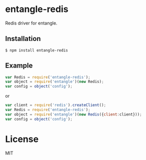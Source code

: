 
# entangle-redis

  Redis driver for entangle.

## Installation

```
$ npm install entangle-redis
```

## Example

```js
var Redis = require('entangle-redis');
var object = require('entangle')(new Redis);
var config = object('config');
```
or
```js
var client = require('redis').createClient();
var Redis = require('entangle-redis');
var object = require('entangle')(new Redis({client:client}));
var config = object('config');
```


# License

  MIT
